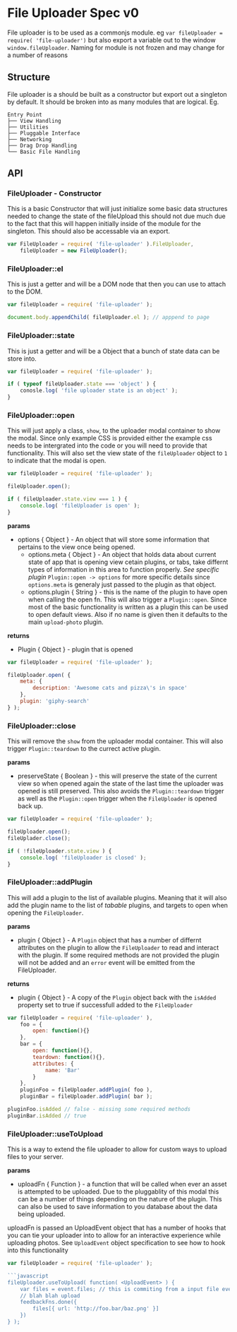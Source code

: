 # File Uploader Spec v0

File uploader is to be used as a commonjs module. eg `var fileUploader = require( 'file-uploader')` but also export a variable out to the window ` window.fileUploader `. Naming for module is not frozen and may change for a number of reasons

## Structure

File uploader is a should be built as a constructor but export out a singleton by default. It should be broken into as many modules that are logical. Eg.

```text
Entry Point
├── View Handling
├── Utilities
├── Pluggable Interface
├── Networking
├── Drag Drop Handling
└── Basic File Handling
```

## API

### FileUploader - Constructor

This is a basic Constructor that will just initialize some basic data structures needed to change the state of the fileUpload this should not due much due to the fact that this will happen initially inside of the module for the singleton. This should also be accessable via an export.

```javascript
var FileUploader = require( 'file-uploader' ).FileUploader,
    fileUploader = new FileUploader();
```

### FileUploader::el

This is just a getter and will be a DOM node that then you can use to attach to the DOM.

```javascript
var fileUploader = require( 'file-uploader' );

document.body.appendChild( fileUploader.el ); // apppend to page
```
### FileUploader::state

This is just a getter and will be a Object that a bunch of state data can be store into.

```javascript
var fileUploader = require( 'file-uploader' );

if ( typeof fileUploader.state === 'object' ) {
    conosle.log( 'file uploader state is an object' );
}

```

### FileUploader::open

This will just apply a class, `show`, to the uploader modal container to show the modal. Since only example CSS is provided either the example css needs to be intergrated into the code or you will need to provide that functionality. This will also set the view state of the `fileUploader` object to `1` to indicate that the modal is open.

```javascript
var fileUploader = require( 'file-uploader' );

fileUploader.open();

if ( fileUploader.state.view === 1 ) {
    console.log( 'fileUploader is open' );
}

```

__params__

- options { Object } - An object that will store some information that pertains to the view once being opened.
    - options.meta { Object } - An object that holds data about current state of app that is opening view cetain plugins, or tabs, take differnt types of information in this area to function properly. _See specific plugin_ `Plugin::open -> options` for more specific details since `options.meta` is generaly just passed to the plugin as that object.
    - options.plugin { String } - this is the name of the plugin to have open when calling the open fn. This will also trigger a `Plugin::open`. Since most of the basic functionality is written as a plugin this can be used to open default views. Also if no name is given then it defaults to the main `upload-photo` plugin.

__returns__

- Plugin { Object } - plugin that is opened

```javascript
var fileUploader = require( 'file-uploader' );

fileUploader.open( {
    meta: {
        description: 'Awesome cats and pizza\'s in space'
    },
    plugin: 'giphy-search'  
} ); 

```  

### FileUploader::close

This will remove the `show` from the uploader modal container. This will also trigger `Plugin::teardown` to the currect active plugin.

__params__

- preserveState { Boolean } - this will preserve the state of the current view so when opened again the state of the last time the uploader was opened is still preserved. This also avoids the `Plugin::teardown` trigger as well as the `Plugin::open` trigger when the `FileUploader` is opened back up.

```javascript
var fileUploader = require( 'file-uploader' );

fileUploader.open();
fileUplader.close();

if ( !fileUploader.state.view ) {
    console.log( 'fileUploader is closed' );
}

```

### FileUploader::addPlugin

This will add a plugin to the list of available plugins. Meaning that it will also add the plugin name to the list of _tabable_ plugins, and targets to open when opening the `FileUploader`.

__params__

- plugin { Object } - A `Plugin` object that has a number of differnt attributes on the plugin to allow the `FileUploader` to read and interact with the plugin. If some required methods are not provided the plugin will not be added and an `error` event will be emitted from the FileUploader.

__returns__

- plugin { Object } - A copy of the `Plugin` object back with the `isAdded` property set to true if successfull added to the `FileUploader`

```javascript
var fileUploader = require( 'file-uploader' ),
    foo = {
        open: function(){}
    },
    bar = {
        open: function(){},
        teardown: function(){},
        attributes: {
            name: 'Bar'
        }
    },
    pluginFoo = fileUploader.addPlugin( foo ),
    pluginBar = fileUploader.addPlugin( bar );

pluginFoo.isAdded // false - missing some required methods
pluginBar.isAdded // true
```

### FileUploader::useToUpload

This is a way to extend the file uploader to allow for custom ways to upload files to your server. 

__params__

- uploadFn { Function } - a function that will be called when ever an asset is attempted to be uploaded. Due to the pluggablity of this modal this can be a number of things depending on the nature of the plugin. This can also be used to save information to you database about the data being uploaded.

uploadFn is passed an UploadEvent object that has a number of hooks that you can tie your uploader into to allow for an interactive experience while uploading photos. See `UploadEvent` object specification to see how to hook into this functionality

```javascript
var fileUploader = require( 'file-uploader' );

```javascript
fileUploader.useToUpload( function( <UploadEvent> ) {
    var files = event.files; // this is commiting from a input file event
    // blah blah upload
    feedbackFns.done({
        files[{ url: 'http://foo.bar/baz.png' }]
    })
} );